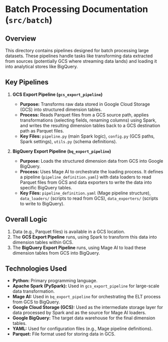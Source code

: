 # Batch Processing Documentation (`src/batch`)

## Overview

This directory contains pipelines designed for batch processing large datasets. These pipelines handle tasks like transforming data extracted from sources (potentially GCS where streaming data lands) and loading it into analytical stores like BigQuery.

## Key Pipelines

1.  **GCS Export Pipeline (`gcs_export_pipeline`)**
    *   **Purpose:** Transforms raw data stored in Google Cloud Storage (GCS) into structured dimension tables.
    *   **Process:** Reads Parquet files from a GCS source path, applies transformations (selecting fields, renaming columns) using Spark, and writes the resulting dimension tables back to a GCS destination path as Parquet files.
    *   **Key Files:** `pipeline.py` (main Spark logic), `config.py` (GCS paths, Spark settings), `utils.py` (schema definitions).

2.  **BigQuery Export Pipeline (`bq_export_pipeline`)**
    *   **Purpose:** Loads the structured dimension data from GCS into Google BigQuery.
    *   **Process:** Uses Mage AI to orchestrate the loading process. It defines a pipeline (`pipeline_definition.yaml`) with data loaders to read Parquet files from GCS and data exporters to write the data into specific BigQuery tables.
    *   **Key Files:** `pipeline_definition.yaml` (Mage pipeline structure), `data_loaders/` (scripts to read from GCS), `data_exporters/` (scripts to write to BigQuery).

## Overall Logic

1.  Data (e.g., Parquet files) is available in a GCS location.
2.  The **GCS Export Pipeline** runs, using Spark to transform this data into dimension tables within GCS.
3.  The **BigQuery Export Pipeline** runs, using Mage AI to load these dimension tables from GCS into BigQuery.

## Technologies Used

*   **Python:** Primary programming language.
*   **Apache Spark (PySpark):** Used in `gcs_export_pipeline` for large-scale data transformation.
*   **Mage AI:** Used in `bq_export_pipeline` for orchestrating the ELT process from GCS to BigQuery.
*   **Google Cloud Storage (GCS):** Used as the intermediate storage layer for data processed by Spark and as the source for Mage AI loaders.
*   **Google BigQuery:** The target data warehouse for the final dimension tables.
*   **YAML:** Used for configuration files (e.g., Mage pipeline definitions).
*   **Parquet:** File format used for storing data in GCS.
